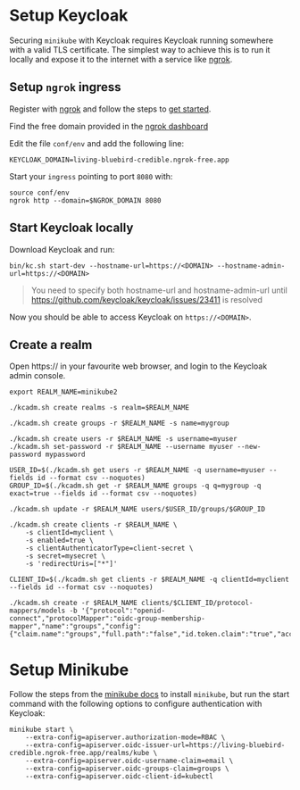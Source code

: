 # Setup Keycloak

Securing `minikube` with Keycloak requires Keycloak running somewhere with a valid TLS certificate. The simplest way to
achieve this is to run it locally and expose it to the internet with a service like [ngrok](https://ngrok.com/).

## Setup `ngrok` ingress

Register with [ngrok](https://ngrok.com/) and follow the steps to [get started](https://dashboard.ngrok.com/get-started/setup).

Find the free domain provided in the [ngrok dashboard](https://dashboard.ngrok.com/cloud-edge/domains)

Edit the file `conf/env` and add the following line:
```
KEYCLOAK_DOMAIN=living-bluebird-credible.ngrok-free.app
```

Start your `ingress` pointing to port `8080` with:
```
source conf/env
ngrok http --domain=$NGROK_DOMAIN 8080
```


## Start Keycloak locally

Download Keycloak and run:

```
bin/kc.sh start-dev --hostname-url=https://<DOMAIN> --hostname-admin-url=https://<DOMAIN>
```

> You need to specify both hostname-url and hostname-admin-url until https://github.com/keycloak/keycloak/issues/23411 is resolved

Now you should be able to access Keycloak on `https://<DOMAIN>`.

## Create a realm

Open https://<DOMAIN> in your favourite web browser, and login to the Keycloak admin console.

```
export REALM_NAME=minikube2

./kcadm.sh create realms -s realm=$REALM_NAME

./kcadm.sh create groups -r $REALM_NAME -s name=mygroup

./kcadm.sh create users -r $REALM_NAME -s username=myuser
./kcadm.sh set-password -r $REALM_NAME --username myuser --new-password mypassword

USER_ID=$(./kcadm.sh get users -r $REALM_NAME -q username=myuser --fields id --format csv --noquotes)
GROUP_ID=$(./kcadm.sh get -r $REALM_NAME groups -q q=mygroup -q exact=true --fields id --format csv --noquotes)

./kcadm.sh update -r $REALM_NAME users/$USER_ID/groups/$GROUP_ID

./kcadm.sh create clients -r $REALM_NAME \
    -s clientId=myclient \
    -s enabled=true \
    -s clientAuthenticatorType=client-secret \
    -s secret=mysecret \
    -s 'redirectUris=["*"]'
    
CLIENT_ID=$(./kcadm.sh get clients -r $REALM_NAME -q clientId=myclient --fields id --format csv --noquotes)

./kcadm.sh create -r $REALM_NAME clients/$CLIENT_ID/protocol-mappers/models -b '{"protocol":"openid-connect","protocolMapper":"oidc-group-membership-mapper","name":"groups","config":{"claim.name":"groups","full.path":"false","id.token.claim":"true","access.token.claim":"true","userinfo.token.claim":"true"}}'

```

# Setup Minikube

Follow the steps from the [minikube docs](https://minikube.sigs.k8s.io/docs/start/) to install `minikube`, but run the 
start command with the following options to configure authentication with Keycloak:

```
minikube start \
    --extra-config=apiserver.authorization-mode=RBAC \
    --extra-config=apiserver.oidc-issuer-url=https://living-bluebird-credible.ngrok-free.app/realms/kube \
    --extra-config=apiserver.oidc-username-claim=email \
    --extra-config=apiserver.oidc-groups-claim=groups \
    --extra-config=apiserver.oidc-client-id=kubectl
```

